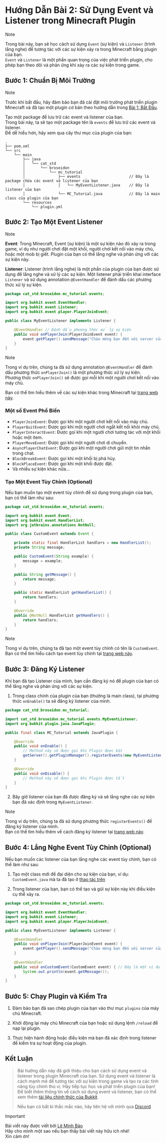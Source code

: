 # Hướng Dẫn Bài 2: Sử Dụng Event và Listener trong Minecraft Plugin

> [!NOTE]
> Trong bài này, bạn sẽ học cách sử dụng `Event` (sự kiện) và `Listener` (trình lắng nghe) để tương tác với các sự kiện xảy ra trong Minecraft bằng plugin của bạn. <br> 
> `Event` và `Listener` là một phần quan trọng của việc phát triển plugin, cho phép bạn theo dõi và phản ứng khi xảy ra các sự kiện trong game.

## Bước 1: Chuẩn Bị Môi Trường

> [!NOTE]
> Trước khi bắt đầu, hãy đảm bảo bạn đã cài đặt môi trường phát triển plugin Minecraft và đã tạo một plugin cơ bản theo hướng dẫn trong [Bài 1: Bắt Đầu](https://github.com/leminhbao308/MC-Tutorial/tree/01-create-project).

Tạo một package để lưu trữ các event và listener của bạn. <br> 
Trong bài này, ta sẽ tạo một package tên là `events` để lưu trữ các event và listener. <br>
Để dễ hiểu hơn, hãy xem qua cây thư mục của plugin của bạn:

```
.
├── pom.xml
└── src
    └── main
        ├── java
        │   └── cat_std
        │       └── broseidon
        │           └── mc_tutorial
        │               ├── events                      // Đây là package chứa các event và listener của bạn
        │               │   └── MyEventListener.java    // Đây là listener của bạn
        │               └── MC_Tutorial.java            // Đây là main class của plugin của bạn
        └── resources
            └── plugin.yml
```

## Bước 2: Tạo Một Event Listener

> [!NOTE]
> **Event**: Trong Minecraft, Event (sự kiện) là một sự kiện nào đó xảy ra trong game, ví dụ như người chơi đặt một khối, người chơi kết nối vào máy chủ, hoặc một mob bị giết. Plugin của bạn có thể lắng nghe và phản ứng với các sự kiện này.
>
>**Listener**: Listener (trình lắng nghe) là một phần của plugin của bạn được sử dụng để lắng nghe và xử lý các sự kiện. Một listener phải triển khai interface `Listener` và sử dụng annotation `@EventHandler` để đánh dấu các phương thức xử lý sự kiện.

```java
package cat_std.broseidon.mc_tutorial.events;

import org.bukkit.event.EventHandler;
import org.bukkit.event.Listener;
import org.bukkit.event.player.PlayerJoinEvent;

public class MyEventListener implements Listener {

    @EventHandler // Đánh dấu phương thức xử lý sự kiện
    public void onPlayerJoin(PlayerJoinEvent event) {
        event.getPlayer().sendMessage("Chào mừng bạn đến với server của Broseidon!"); // Gửi tin nhắn đến người chơi khi họ vào server
    }
}

```

> [!NOTE]
> Trong ví dụ trên, chúng ta đã sử dụng annotation `@EventHandler` để đánh dấu phương thức `onPlayerJoin()` là một phương thức xử lý sự kiện. <br>
> Phương thức `onPlayerJoin()` sẽ được gọi mỗi khi một người chơi kết nối vào máy chủ.
> 
> Bạn có thể tìm hiểu thêm về các sự kiện khác trong Minecraft tại [trang web này](https://bukkit.gamepedia.com/Event_API_Reference).

### Một số Event Phổ Biến

- `PlayerJoinEvent`: Được gọi khi một người chơi kết nối vào máy chủ.
- `PlayerQuitEvent`: Được gọi khi một người chơi ngắt kết nối khỏi máy chủ.
- `PlayerInteractEvent`: Được gọi khi một người chơi tương tác với một khối hoặc một item.
- `PlayerMoveEvent`: Được gọi khi một người chơi di chuyển.
- `AsyncPlayerChatEvent`: Được gọi khi một người chơi gửi một tin nhắn trong chat.
- `BlockBreakEvent`: Được gọi khi một khối bị phá hủy.
- `BlockPlaceEvent`: Được gọi khi một khối được đặt.
- Và nhiều sự kiện khác nữa...

### Tạo Một Event Tùy Chỉnh (Optional)

Nếu bạn muốn tạo một event tùy chỉnh để sử dụng trong plugin của bạn, bạn có thể làm như sau:

```java
package cat_std.broseidon.mc_tutorial.events;

import org.bukkit.event.Event;
import org.bukkit.event.HandlerList;
import org.jetbrains.annotations.NotNull;

public class CustomEvent extends Event {

    private static final HandlerList handlers = new HandlerList();
    private String message;

    public CustomEvent(String example) {
        message = example;
    }

    public String getMessage() {
        return message;
    }

    public static HandlerList getHandlerList() {
        return handlers;
    }

    @Override
    public @NotNull HandlerList getHandlers() {
        return handlers;
    }
}
```

> [!NOTE]
> Trong ví dụ trên, chúng ta đã tạo một event tùy chỉnh có tên là `CustomEvent`. <br>
> Bạn có thể tìm hiểu cách tạo event tùy chỉnh tại [trang web này](https://bukkit.gamepedia.com/Event_API_Reference#Creating_Custom_Events).

## Bước 3: Đăng Ký Listener

Khi bạn đã tạo Listener của mình, bạn cần đăng ký nó để plugin của bạn có thể lắng nghe và phản ứng với các sự kiện.

1. Trong class chính của plugin của bạn (thường là main class), tại phương thức `onEnable()` ta sẽ đăng ký listener của mình.

```java
package cat_std.broseidon.mc_tutorial;

import cat_std.broseidon.mc_tutorial.events.MyEventListener;
import org.bukkit.plugin.java.JavaPlugin;

public final class MC_Tutorial extends JavaPlugin {

    @Override
    public void onEnable() {
        // Method này sẽ được gọi khi Plugin được bật
        getServer().getPluginManager().registerEvents(new MyEventListener(), this); // Đăng ký listener
    }

    @Override
    public void onDisable() {
        // Method này sẽ được gọi khi Plugin được tắt
    }
}

```

2. Bây giờ listener của bạn đã được đăng ký và sẽ lắng nghe các sự kiện bạn đã xác định trong `MyEventListener`.

> [!NOTE]
> Trong ví dụ trên, chúng ta đã sử dụng phương thức `registerEvents()` để đăng ký listener của mình. <br>
> Bạn có thể tìm hiểu thêm về cách đăng ký listener tại [trang web này](https://bukkit.gamepedia.com/Event_API_Reference#Registering_Events).

## Bước 4: Lắng Nghe Event Tùy Chỉnh (Optional)

Nếu bạn muốn các listener của bạn lắng nghe các event tùy chỉnh, bạn có thể làm như sau:

1. Tạo một class mới để đại diện cho sự kiện của bạn, ví dụ: `CustomEvent.java` mà ta đã tạo ở [thao tác trên](#bước-2-tạo-một-event-listener)

2. Trong listener của bạn, bạn có thể tạo và gửi sự kiện này khi điều kiện cụ thể xảy ra.

```java
package cat_std.broseidon.mc_tutorial.events;

import org.bukkit.event.EventHandler;
import org.bukkit.event.Listener;
import org.bukkit.event.player.PlayerJoinEvent;

public class MyEventListener implements Listener {

    @EventHandler
    public void onPlayerJoin(PlayerJoinEvent event) {
        event.getPlayer().sendMessage("Chào mừng bạn đến với server của Broseidon!"); // Gửi tin nhắn đến người chơi khi họ vào server
    }
    
    @EventHandler
    public void onCustomEvent(CustomEvent event) { // Đây là một ví dụ về việc sử dụng Custom Event
        System.out.println(event.getMessage());
    }
}
```

## Bước 5: Chạy Plugin và Kiểm Tra

1. Đảm bảo bạn đã sao chép plugin của bạn vào thư mục `plugins` của máy chủ Minecraft.

2. Khởi động lại máy chủ Minecraft của bạn hoặc sử dụng lệnh `/reload` để nạp lại plugin.

3. Thực hiện hành động hoặc điều kiện mà bạn đã xác định trong listener để kiểm tra sự hoạt động của plugin.

## Kết Luận

> Bài hướng dẫn này đã giới thiệu cho bạn cách sử dụng event và listener trong plugin Minecraft của bạn. Sử dụng event và listener là cách mạnh mẽ để tương tác với sự kiện trong game và tạo ra các tính năng tùy chỉnh thú vị. Hãy tiếp tục học và phát triển plugin của bạn! Để biết thêm thông tin về cách sử dụng event và listener, bạn có thể xem thêm [tài liệu chính thức của Bukkit](https://bukkit.gamepedia.com/Event_API_Reference). <br>
> 
> Nếu bạn có bất kì thắc mắc nào, hãy liên hệ với mình qua [Discord](https://discord.com/users/873024375685775361)

> [!IMPORTANT]  
> Bài viết này được viết bởi [Lê Minh Bảo]() <br>
> Hãy cho mình một sao nếu bạn thấy bài viết này hữu ích nhé! <br>
> Xin cảm ơn!